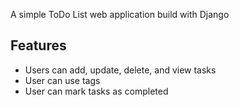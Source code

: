 A simple ToDo List web application build with Django

## Features
- Users can add, update, delete, and view tasks
- User can use tags
- User can mark tasks as completed
